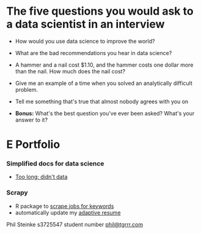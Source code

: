 # The five questions you would ask to a data scientist in an interview 

- How would you use data science to improve the world?

- What are the bad recommendations you hear in data science?

- A hammer and a nail cost $1.10, and the hammer costs one dollar more than the nail. How much does the nail cost?

- Give me an example of a time when you solved an analytically difficult problem.

- Tell me something that's true that almost nobody agrees with you on

- **Bonus:** What's the best question you've ever been asked? What's your answer to it?

# E Portfolio

### Simplified docs for data science

- [Too long; didn't data]

### Scrapy


- R package to [scrape jobs for keywords]
- automatically update my [adaptive resume]

[scrape jobs for keywords]: https://github.com/tgrrr/r-scraper-framework
[adaptive resume]: http://resume.botbotdot.com
[Too long; didn't data]: http://tldd.netlify.com/


Phil Steinke
s3725547 student number
phil@tgrrr.com